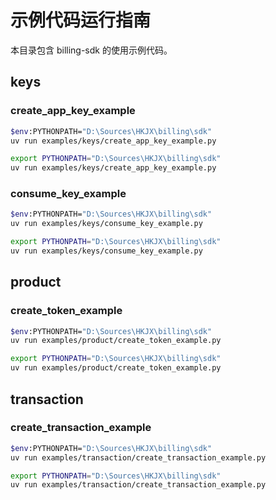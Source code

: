 # 示例代码运行指南

本目录包含 billing-sdk 的使用示例代码。

## keys
### create_app_key_example

```bash
$env:PYTHONPATH="D:\Sources\HKJX\billing\sdk"
uv run examples/keys/create_app_key_example.py
```

```bash
export PYTHONPATH="D:\Sources\HKJX\billing\sdk"
uv run examples/keys/create_app_key_example.py
```

### consume_key_example

```bash
$env:PYTHONPATH="D:\Sources\HKJX\billing\sdk"
uv run examples/keys/consume_key_example.py
```

```bash
export PYTHONPATH="D:\Sources\HKJX\billing\sdk"
uv run examples/keys/consume_key_example.py
```

## product
### create_token_example

```bash
$env:PYTHONPATH="D:\Sources\HKJX\billing\sdk"
uv run examples/product/create_token_example.py
```

```bash
export PYTHONPATH="D:\Sources\HKJX\billing\sdk"
uv run examples/product/create_token_example.py
```

## transaction
### create_transaction_example

```bash
$env:PYTHONPATH="D:\Sources\HKJX\billing\sdk"
uv run examples/transaction/create_transaction_example.py
```

```bash
export PYTHONPATH="D:\Sources\HKJX\billing\sdk"
uv run examples/transaction/create_transaction_example.py
```
